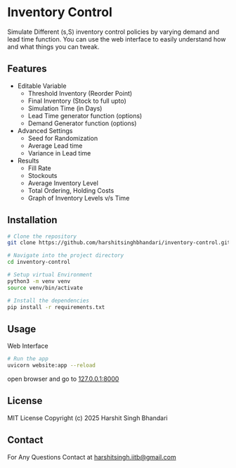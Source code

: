 # Inventory Control
Simulate Different (s,S) inventory control policies by varying demand and lead time function. 
You can use the web interface to easily understand how and what things you can tweak.

## Features
- Editable Variable
    - Threshold Inventory (Reorder Point)
    - Final Inventory (Stock to full upto)
    - Simulation Time (in Days)
    - Lead Time generator function (options)
    - Demand Generator function (options)
- Advanced Settings
    - Seed for Randomization
    - Average Lead time
    - Variance in Lead time
- Results
    - Fill Rate
    - Stockouts
    - Average Inventory Level
    - Total Ordering, Holding Costs
    - Graph of Inventory Levels v/s Time

## Installation
```bash
# Clone the repository
git clone https://github.com/harshitsinghbhandari/inventory-control.git

# Navigate into the project directory
cd inventory-control

# Setup virtual Environment
python3 -m venv venv
source venv/bin/activate

# Install the dependencies
pip install -r requirements.txt
```

## Usage
Web Interface
```bash
# Run the app
uvicorn website:app --reload
```
open browser and go to [127.0.0.1:8000](127.0.0.1:8000)


## License
MIT License
Copyright 
(c) 2025 Harshit Singh Bhandari


## Contact
For Any Questions Contact at [harshitsingh.iitb@gmail.com](mailto:harshitsingh.iitb@gmail.com "Mail To Harshit Singh")
